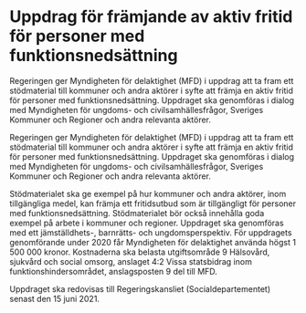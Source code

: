 # Uppdrag för främjande av aktiv fritid för personer med funktionsnedsättning

Regeringen ger Myndigheten för delaktighet (MFD) i uppdrag att ta fram ett stödmaterial till kommuner och andra aktörer i syfte att främja en aktiv fritid för personer med funktionsnedsättning. Uppdraget ska genomföras i dialog med Myndigheten för ungdoms- och civilsamhällesfrågor, Sveriges Kommuner och Regioner och andra relevanta aktörer.

Regeringen ger Myndigheten för delaktighet (MFD) i uppdrag att ta fram ett stödmaterial till kommuner och andra aktörer i syfte att främja en aktiv fritid för personer med funktionsnedsättning. Uppdraget ska genomföras i dialog med Myndigheten för ungdoms- och civilsamhällesfrågor, Sveriges Kommuner och Regioner och andra relevanta aktörer.

Stödmaterialet ska ge exempel på hur kommuner och andra aktörer, inom tillgängliga medel, kan främja ett fritidsutbud som är tillgängligt för personer med funktionsnedsättning. Stödmaterialet bör också innehålla goda exempel på arbete i kommuner och regioner. Uppdraget ska genomföras med ett jämställdhets-, barnrätts- och ungdomsperspektiv.
För uppdragets genomförande under 2020 får Myndigheten för delaktighet använda högst 1 500 000 kronor. Kostnaderna ska belasta utgiftsområde 9 Hälsovård, sjukvård och social omsorg, anslaget 4:2 Vissa statsbidrag inom funktionshindersområdet, anslagsposten 9 del till MFD.

Uppdraget ska redovisas till Regeringskansliet (Socialdepartementet) senast den 15 juni 2021.
